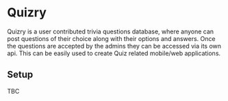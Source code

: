 # Quizry

Quizry is a user contributed trivia questions database, where anyone can post questions of their choice along with their options and answers. Once the questions are accepted by the admins they can be accessed via its own api. This can be easily used to create Quiz related mobile/web applications.

## Setup
TBC
